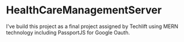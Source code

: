 # HealthCareManagementServer
I've build this project as a final project assigned by Techlift using MERN technology including PassportJS for Google Oauth.

